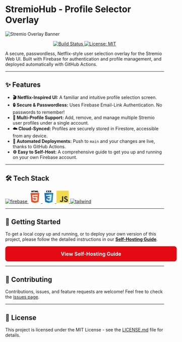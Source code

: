# StremioHub - Profile Selector Overlay

![Stremio Overlay Banner](https://placehold.co/1200x400/141414/e50914?text=StremioHub)

<p align="center">
  <a href="https://github.com/YOUR-USERNAME/YOUR-REPOSITORY/actions/workflows/firebase-hosting-merge.yml">
    <img src="https://img.shields.io/github/actions/workflow/status/YOUR-USERNAME/YOUR-REPOSITORY/firebase-hosting-merge.yml?branch=main&style=for-the-badge&logo=github" alt="Build Status">
  </a>
  <a href="https://opensource.org/licenses/MIT">
    <img src="https://img.shields.io/badge/License-MIT-blue.svg?style=for-the-badge" alt="License: MIT">
  </a>
</p>

A secure, passwordless, Netflix-style user selection overlay for the Stremio Web UI. Built with Firebase for authentication and profile management, and deployed automatically with GitHub Actions.

---

## ✨ Features

* **🎬 Netflix-Inspired UI:** A familiar and intuitive profile selection screen.
* **🔒 Secure & Passwordless:** Uses Firebase Email-Link Authentication. No passwords to remember!
* **👤 Multi-Profile Support:** Add, remove, and manage multiple Stremio user profiles under a single account.
* **☁️ Cloud-Synced:** Profiles are securely stored in Firestore, accessible from any device.
* **🚀 Automated Deployments:** Push to `main` and your changes are live, thanks to GitHub Actions.
* **⚙️ Easy to Self-Host:** A comprehensive guide to get you up and running on your own Firebase account.

---

## 🛠️ Tech Stack

<p align="left">
  <a href="https://firebase.google.com/" target="_blank" rel="noreferrer">
    <img src="https://www.vectorlogo.zone/logos/firebase/firebase-icon.svg" alt="firebase" width="40" height="40"/>
  </a>
  <a href="https://developer.mozilla.org/en-US/docs/Web/Guide/HTML/HTML5" target="_blank" rel="noreferrer">
    <img src="https://raw.githubusercontent.com/devicons/devicon/master/icons/html5/html5-original-wordmark.svg" alt="html5" width="40" height="40"/>
  </a>
  <a href="https://www.w3.org/Style/CSS/Overview.en.html" target="_blank" rel="noreferrer">
    <img src="https://raw.githubusercontent.com/devicons/devicon/master/icons/css3/css3-original-wordmark.svg" alt="css3" width="40" height="40"/>
  </a>
  <a href="https://developer.mozilla.org/en-US/docs/Web/JavaScript" target="_blank" rel="noreferrer">
    <img src="https://raw.githubusercontent.com/devicons/devicon/master/icons/javascript/javascript-original.svg" alt="javascript" width="40" height="40"/>
  </a>
  <a href="https://tailwindcss.com/" target="_blank" rel="noreferrer">
    <img src="https://www.vectorlogo.zone/logos/tailwindcss/tailwindcss-icon.svg" alt="tailwind" width="40" height="40"/>
  </a>
</p>

---

## 🚀 Getting Started

To get a local copy up and running, or to deploy your own version of this project, please follow the detailed instructions in our **[Self-Hosting Guide](https://github.com/YOUR-USERNAME/YOUR-REPOSITORY/wiki/Self-Hosting-Guide)**.

<a href="https://github.com/YOUR-USERNAME/YOUR-REPOSITORY/wiki/Self-Hosting-Guide" style="text-decoration: none;">
  <div style="background-color: #e50914; color: white; padding: 14px 20px; margin: 8px 0; border: none; cursor: pointer; width: 100%; text-align: center; border-radius: 8px; font-size: 16px; font-weight: bold;">
    View Self-Hosting Guide
  </div>
</a>

---

## 🤝 Contributing

Contributions, issues, and feature requests are welcome! Feel free to check the [issues page](https://github.com/YOUR-USERNAME/YOUR-REPOSITORY/issues).

---

## 📜 License

This project is licensed under the MIT License - see the [LICENSE.md](LICENSE.md) file for details.